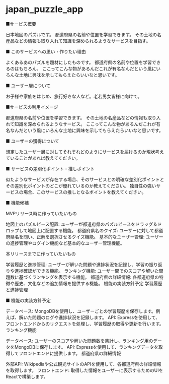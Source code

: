 # japan_puzzle_app
■サービス概要

日本地図のパズルです。
都道府県の名前や位置を学習できます。
その土地の名産品などの情報も取り入れて知識を深められるようなサービスを目指す。

■ このサービスへの思い・作りたい理由

よくあるあのパズルを題材にしたものです。
都道府県の名前や位置を学習できるのはもちろん、
ここってこんな物があるんだこれが有名なんだという風にいろんな土地に興味を示してもらえたらいいなと思いです。

■ ユーザー層について

お子様や家族をはじめ、旅行好きな人など。老若男女皆様に向けて。

■サービスの利用イメージ

都道府県の名前や位置を学習できます。
その土地の名産品などの情報も取り入れて知識を深められるようなサービス。
ここってこんな物があるんだこれが有名なんだという風にいろんな土地に興味を示してもらえたらいいなと思いです。

■ ユーザーの獲得について

想定したユーザー層に対してそれぞれどのようにサービスを届けるのか現状考えていることがあれば教えてください。

■ サービスの差別化ポイント・推しポイント

似たようなサービスが存在する場合、そのサービスとの明確な差別化ポイントとその差別化ポイントのどこが優れているのか教えてください。
独自性の強いサービスの場合、このサービスの推しとなるポイントを教えてください。

■ 機能候補

MVPリリース時に作っていたいもの

地図上のパズルピース配置: ユーザーが都道府県のパズルピースをドラッグ＆ドロップして地図上に配置する機能。
都道府県名のクイズ: ユーザーに対して都道府県名を問い、正解を選択させるクイズ機能。
基本的なユーザー管理: ユーザーの進捗管理やログイン機能など基本的なユーザー管理機能。

本リリースまでに作っていたいもの

学習履歴と進捗管理: ユーザーが解いた問題や進捗状況を記録し、学習の振り返りや進捗確認ができる機能。
ランキング機能: ユーザー間でのスコアや解いた問題数に基づくランキングを表示する機能。
都道府県の詳細情報: 各都道府県の特徴や歴史、文化などの追加情報を提供する機能。
機能の実装方針予定
学習履歴と進捗管理


■ 機能の実装方針予定

データベース: MongoDBを使用し、ユーザーごとの学習履歴を保存します。例えば、解いた問題のログや進捗状況を記録します。
API: Expressを使用して、フロントエンドからのリクエストを処理し、学習履歴の取得や更新を行います。
ランキング機能

データベース: ユーザーのスコアや解いた問題数を集計し、ランキング用のデータをMongoDBに保存します。
API: Expressを使用して、ランキングデータを取得してフロントエンドに提供します。
都道府県の詳細情報

外部API: Wikipediaや公式観光サイトのAPIを使用して、各都道府県の詳細情報を取得します。
フロントエンド: 取得した情報をユーザーに表示するためのUIをReactで構築します。

